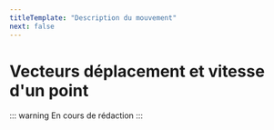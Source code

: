 ```yaml
---
titleTemplate: "Description du mouvement"
next: false
---
```


# Vecteurs déplacement et vitesse d'un point

::: warning
En cours de rédaction
:::
